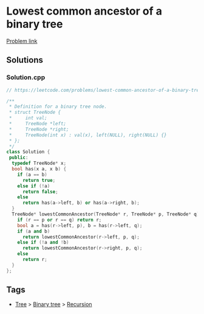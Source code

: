 # Lowest common ancestor of a binary tree

[Problem link](https://leetcode.com/problems/lowest-common-ancestor-of-a-binary-tree)

## Solutions


### Solution.cpp
```cpp
// https://leetcode.com/problems/lowest-common-ancestor-of-a-binary-tree

/**
 * Definition for a binary tree node.
 * struct TreeNode {
 *     int val;
 *     TreeNode *left;
 *     TreeNode *right;
 *     TreeNode(int x) : val(x), left(NULL), right(NULL) {}
 * };
 */
class Solution {
 public:
  typedef TreeNode* x;
  bool has(x a, x b) {
    if (a == b)
      return true;
    else if (!a)
      return false;
    else
      return has(a->left, b) or has(a->right, b);
  }
  TreeNode* lowestCommonAncestor(TreeNode* r, TreeNode* p, TreeNode* q) {
    if (r == p or r == q) return r;
    bool a = has(r->left, p), b = has(r->left, q);
    if (a and b)
      return lowestCommonAncestor(r->left, p, q);
    else if (!a and !b)
      return lowestCommonAncestor(r->right, p, q);
    else
      return r;
  }
};
```
## Tags

* [Tree](/README.md#Tree) > [Binary tree](/README.md#Tree-Binary_tree) > [Recursion](/README.md#Tree-Binary_tree-Recursion)
